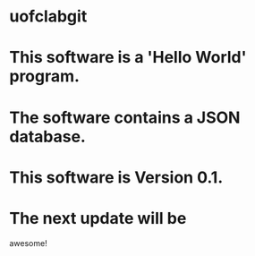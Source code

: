# uofclabgit
# This software is a 'Hello World' program.
# The software contains a JSON database.
# This software is Version 0.1.
# The next update will be 
awesome!
